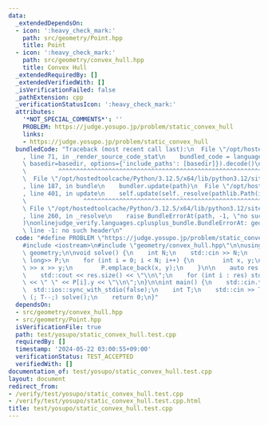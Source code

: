 ```yaml
---
data:
  _extendedDependsOn:
  - icon: ':heavy_check_mark:'
    path: src/geometry/Point.hpp
    title: Point
  - icon: ':heavy_check_mark:'
    path: src/geometry/convex_hull.hpp
    title: Convex Hull
  _extendedRequiredBy: []
  _extendedVerifiedWith: []
  _isVerificationFailed: false
  _pathExtension: cpp
  _verificationStatusIcon: ':heavy_check_mark:'
  attributes:
    '*NOT_SPECIAL_COMMENTS*': ''
    PROBLEM: https://judge.yosupo.jp/problem/static_convex_hull
    links:
    - https://judge.yosupo.jp/problem/static_convex_hull
  bundledCode: "Traceback (most recent call last):\n  File \"/opt/hostedtoolcache/Python/3.12.5/x64/lib/python3.12/site-packages/onlinejudge_verify/documentation/build.py\"\
    , line 71, in _render_source_code_stat\n    bundled_code = language.bundle(stat.path,\
    \ basedir=basedir, options={'include_paths': [basedir]}).decode()\n          \
    \         ^^^^^^^^^^^^^^^^^^^^^^^^^^^^^^^^^^^^^^^^^^^^^^^^^^^^^^^^^^^^^^^^^^^^^^^^^^^^^^^^^\n\
    \  File \"/opt/hostedtoolcache/Python/3.12.5/x64/lib/python3.12/site-packages/onlinejudge_verify/languages/cplusplus.py\"\
    , line 187, in bundle\n    bundler.update(path)\n  File \"/opt/hostedtoolcache/Python/3.12.5/x64/lib/python3.12/site-packages/onlinejudge_verify/languages/cplusplus_bundle.py\"\
    , line 401, in update\n    self.update(self._resolve(pathlib.Path(included), included_from=path))\n\
    \                ^^^^^^^^^^^^^^^^^^^^^^^^^^^^^^^^^^^^^^^^^^^^^^^^^^^^^^^^^\n \
    \ File \"/opt/hostedtoolcache/Python/3.12.5/x64/lib/python3.12/site-packages/onlinejudge_verify/languages/cplusplus_bundle.py\"\
    , line 260, in _resolve\n    raise BundleErrorAt(path, -1, \"no such header\"\
    )\nonlinejudge_verify.languages.cplusplus_bundle.BundleErrorAt: geometry/convex_hull.hpp:\
    \ line -1: no such header\n"
  code: "#define PROBLEM \"https://judge.yosupo.jp/problem/static_convex_hull\"\n\n\
    #include <iostream>\n#include \"geometry/convex_hull.hpp\"\n\nusing namespace\
    \ geometry;\n\nvoid solve() {\n    int N;\n    std::cin >> N;\n    std::vector<Point<long\
    \ long>> P;\n    for (int i = 0; i < N; i++) {\n        int x, y;\n        std::cin\
    \ >> x >> y;\n        P.emplace_back(x, y);\n    }\n\n    auto res = convex_hull(P);\n\
    \    std::cout << res.size() << \"\\n\";\n    for (int i : res) std::cout << P[i].x\
    \ << \" \" << P[i].y << \"\\n\";\n}\n\nint main() {\n    std::cin.tie(0);\n  \
    \  std::ios::sync_with_stdio(false);\n    int T;\n    std::cin >> T;\n    for\
    \ (; T--;) solve();\n    return 0;\n}"
  dependsOn:
  - src/geometry/convex_hull.hpp
  - src/geometry/Point.hpp
  isVerificationFile: true
  path: test/yosupo/static_convex_hull.test.cpp
  requiredBy: []
  timestamp: '2024-05-22 03:00:55+09:00'
  verificationStatus: TEST_ACCEPTED
  verifiedWith: []
documentation_of: test/yosupo/static_convex_hull.test.cpp
layout: document
redirect_from:
- /verify/test/yosupo/static_convex_hull.test.cpp
- /verify/test/yosupo/static_convex_hull.test.cpp.html
title: test/yosupo/static_convex_hull.test.cpp
---
```

